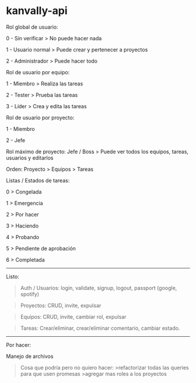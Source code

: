 # kanvally-api

Rol global de usuario:
  
  0 - Sin verificar   > No puede hacer nada
  
  1 - Usuario normal  > Puede crear y pertenecer a proyectos
  
  2 - Administrador   > Puede hacer todo

Rol de usuario por equipo:
  
  1 - Miembro     > Realiza las tareas
  
  2 - Tester      > Prueba las tareas
  
  3 - Líder       > Crea y edita las tareas

Rol de usuario por proyecto:
  
  1 - Miembro
  
  2 - Jefe

Rol máximo de proyecto: Jefe / Boss > Puede ver todos los equipos, tareas, usuarios y editarlos

Orden:
  Proyecto > Equipos > Tareas

Listas / Estados de tareas:
  
  0 > Congelada
  
  1 > Emergencia
  
  2 > Por hacer
  
  3 > Haciendo
  
  4 > Probando
  
  5 > Pendiente de aprobación

  6 > Completada
  

-------------------------------

Listo:
  >Auth / Usuarios:
    login, validate, signup, logout, passport (google, spotify)
  
  >Proyectos:
    CRUD, invite, expulsar

  >Equipos:
    CRUD, invite, cambiar rol, expulsar

  >Tareas:
    Crear/eliminar, crear/eliminar comentario, cambiar estado.

-------------------------------

Por hacer:

  Manejo de archivos

  >Cosa que podría pero no quiero hacer: 
    >refactorizar todas las queries para que usen promesas
    >agregar mas roles a los proyectos
